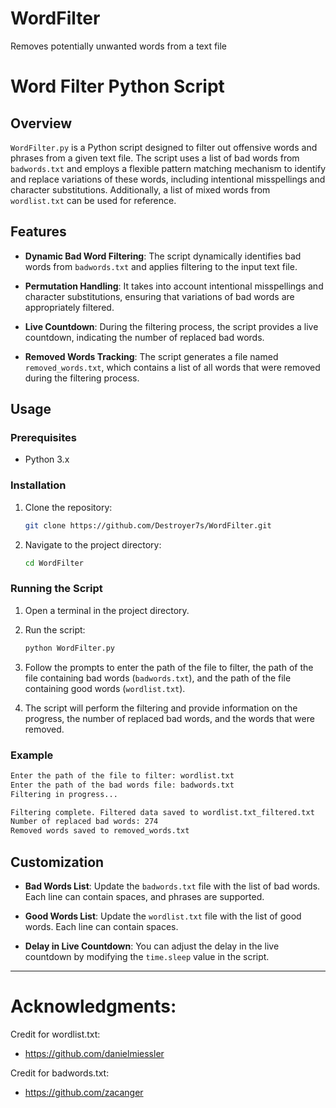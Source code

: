 # WordFilter
 Removes potentially unwanted words from a text file



# Word Filter Python Script

## Overview

`WordFilter.py` is a Python script designed to filter out offensive words and phrases from a given text file. The script uses a list of bad words from `badwords.txt` and employs a flexible pattern matching mechanism to identify and replace variations of these words, including intentional misspellings and character substitutions. Additionally, a list of mixed words from `wordlist.txt` can be used for reference.

## Features

- **Dynamic Bad Word Filtering**: The script dynamically identifies bad words from `badwords.txt` and applies filtering to the input text file.

- **Permutation Handling**: It takes into account intentional misspellings and character substitutions, ensuring that variations of bad words are appropriately filtered.

- **Live Countdown**: During the filtering process, the script provides a live countdown, indicating the number of replaced bad words.

- **Removed Words Tracking**: The script generates a file named `removed_words.txt`, which contains a list of all words that were removed during the filtering process.

## Usage

### Prerequisites

- Python 3.x

### Installation

1. Clone the repository:

   ```bash
   git clone https://github.com/Destroyer7s/WordFilter.git
   ```

2. Navigate to the project directory:

   ```bash
   cd WordFilter
   ```

### Running the Script

1. Open a terminal in the project directory.

2. Run the script:

   ```bash
   python WordFilter.py
   ```

3. Follow the prompts to enter the path of the file to filter, the path of the file containing bad words (`badwords.txt`), and the path of the file containing good words (`wordlist.txt`).

4. The script will perform the filtering and provide information on the progress, the number of replaced bad words, and the words that were removed.

### Example

```bash
Enter the path of the file to filter: wordlist.txt
Enter the path of the bad words file: badwords.txt
Filtering in progress...

Filtering complete. Filtered data saved to wordlist.txt_filtered.txt
Number of replaced bad words: 274
Removed words saved to removed_words.txt
```

## Customization

- **Bad Words List**: Update the `badwords.txt` file with the list of bad words. Each line can contain spaces, and phrases are supported.

- **Good Words List**: Update the `wordlist.txt` file with the list of good words. Each line can contain spaces.

- **Delay in Live Countdown**: You can adjust the delay in the live countdown by modifying the `time.sleep` value in the script.

---


# Acknowledgments:
Credit for wordlist.txt:
 - https://github.com/danielmiessler

Credit for badwords.txt:
 - https://github.com/zacanger
